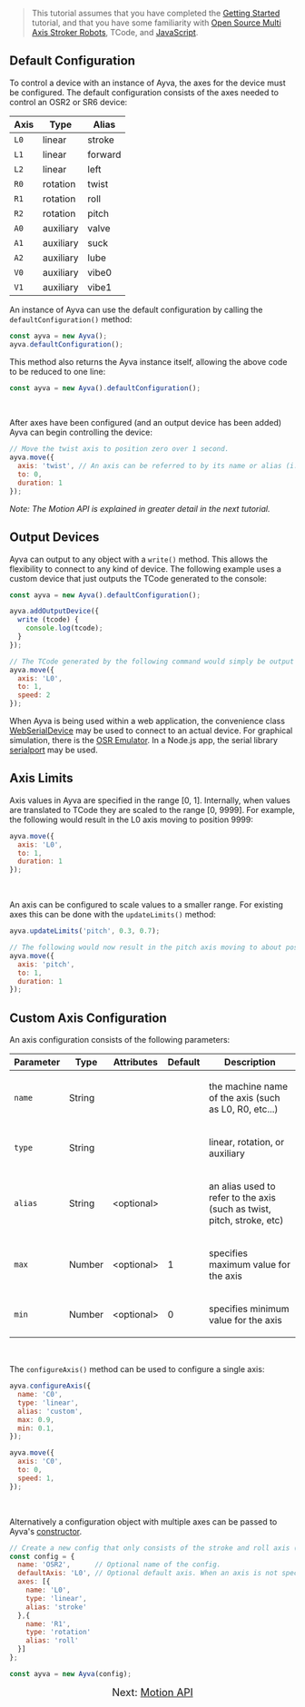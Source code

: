 > This tutorial assumes that you have completed the <a href="https://ayvajs.github.io/ayvajs/tutorial-getting-started.html" target="_blank">Getting Started</a> tutorial, and that you have some familiarity with <a href="https://www.patreon.com/tempestvr" target="_blank">Open Source Multi Axis Stroker Robots</a>, TCode, and <a href="https://developer.mozilla.org/en-US/docs/Web/JavaScript" target="_blank">JavaScript</a>.

## Default Configuration
To control a device with an instance of Ayva, the axes for the device must be configured. The default configuration consists of the axes needed to control an OSR2 or SR6 device: 

<div class="table-container" style="max-width: 50%">
  <table>
    <thead>
      <tr>
        <th style="font-weight: bold">Axis</th>
        <th style="font-weight: bold">Type</th>
        <th style="font-weight: bold">Alias</th>
      </tr>
    </thead>
    <tbody>
      <tr class="deep-level-0">
        <td class="name"><code>L0</code></td>
        <td class="default">linear</td>
        <td class="description last">stroke</td>
      </tr>
      <tr class="deep-level-0">
        <td class="name"><code>L1</code></td>
        <td class="default">linear</td>
        <td class="description last">forward</td>
      </tr>
      <tr class="deep-level-0">
        <td class="name"><code>L2</code></td>
        <td class="default">linear</td>
        <td class="description last">left</td>
      </tr>
      <tr class="deep-level-0">
        <td class="name"><code>R0</code></td>
        <td class="default">rotation</td>
        <td class="description last">twist</td>
      </tr>
      <tr class="deep-level-0">
        <td class="name"><code>R1</code></td>
        <td class="default">rotation</td>
        <td class="description last">roll</td>
      </tr>
      <tr class="deep-level-0">
        <td class="name"><code>R2</code></td>
        <td class="default">rotation</td>
        <td class="description last">pitch</td>
      </tr>
      <tr class="deep-level-0">
        <td class="name"><code>A0</code></td>
        <td class="default">auxiliary</td>
        <td class="description last">valve</td>
      </tr>
      <tr class="deep-level-0">
        <td class="name"><code>A1</code></td>
        <td class="default">auxiliary</td>
        <td class="description last">suck</td>
      </tr>
      <tr class="deep-level-0">
        <td class="name"><code>A2</code></td>
        <td class="default">auxiliary</td>
        <td class="description last">lube</td>
      </tr>
      <tr class="deep-level-0">
        <td class="name"><code>V0</code></td>
        <td class="default">auxiliary</td>
        <td class="description last">vibe0</td>
      </tr>
      <tr class="deep-level-0">
        <td class="name"><code>V1</code></td>
        <td class="default">auxiliary</td>
        <td class="description last">vibe1</td>
      </tr>
    </tbody>
  </table>
</div>
  
An instance of Ayva can use the default configuration by calling the ```defaultConfiguration()``` method:
  
```javascript
const ayva = new Ayva();
ayva.defaultConfiguration();
```
This method also returns the Ayva instance itself, allowing the above code to be reduced to one line:
```javascript
const ayva = new Ayva().defaultConfiguration();
```
<br/>

After axes have been configured (and an output device has been added) Ayva can begin controlling the device:

```javascript
// Move the twist axis to position zero over 1 second.
ayva.move({
  axis: 'twist', // An axis can be referred to by its name or alias (i.e. 'R0' would also work here).
  to: 0,
  duration: 1
});
```

_Note: The Motion API is explained in greater detail in the next tutorial._

## Output Devices
Ayva can output to any object with a ```write()``` method. This allows the flexibility to connect to any kind of device. The following example uses a custom device that just outputs the TCode generated to the console:

```javascript
const ayva = new Ayva().defaultConfiguration();

ayva.addOutputDevice({
  write (tcode) {
    console.log(tcode);
  }
});

// The TCode generated by the following command would simply be output to the console.
ayva.move({
  axis: 'L0',
  to: 1,
  speed: 2
});
```

When Ayva is being used within a web application, the convenience class <a href="./WebSerialDevice.html" target="_blank">WebSerialDevice</a> may be used to connect to an actual device. For graphical simulation, there is the <a href="https://github.com/ayvajs/osr-emu" target="_blank">OSR Emulator</a>. In a Node.js app, the serial library <a href="https://serialport.io/" target="_blank">serialport</a> may be used.

## Axis Limits

Axis values in Ayva are specified in the range [0, 1]. Internally, when values are translated to TCode they are scaled to the range [0, 9999]. For example, the following would result in the L0 axis moving to position 9999:

```javascript
ayva.move({
  axis: 'L0',
  to: 1,
  duration: 1
});
```
<br/>  

An axis can be configured to scale values to a smaller range. For existing axes this can be done with the ```updateLimits()``` method:

```javascript
ayva.updateLimits('pitch', 0.3, 0.7);

// The following would now result in the pitch axis moving to about position 7000.
ayva.move({
  axis: 'pitch',
  to: 1,
  duration: 1
});
```
## Custom Axis Configuration

An axis configuration consists of the following parameters:

<div class="table-container">
  <table class="params table">
    <thead>
      <tr>
        <th style="font-weight: bold">Parameter</th>
        <th style="font-weight: bold">Type</th>
        <th style="font-weight: bold">Attributes</th>
        <th style="font-weight: bold">Default</th>
        <th style="font-weight: bold" class="last">Description</th>
      </tr>
    </thead>
    <tbody>
      <tr class="deep-level-0">
        <td class="name"><code>name</code></td>
        <td class="type">
          <span class="param-type">String</span>
        </td>
        <td class="attributes">
        </td>
        <td class="default">
        </td>
        <td class="description last">
          <p>the machine name of the axis (such as L0, R0, etc...)</p>
        </td>
      </tr>
      <tr class="deep-level-0">
        <td class="name"><code>type</code></td>
        <td class="type">
          <span class="param-type">String</span>
        </td>
        <td class="attributes">
        </td>
        <td class="default">
        </td>
        <td class="description last">
          <p>linear, rotation, or auxiliary</p>
        </td>
      </tr>
      <tr class="deep-level-0">
        <td class="name"><code>alias</code></td>
        <td class="type">
          <span class="param-type">String</span>
        </td>
        <td class="attributes">
          &lt;optional&gt;<br>
        </td>
        <td class="default">
        </td>
        <td class="description last">
          <p>an alias used to refer to the axis (such as twist, pitch, stroke, etc)</p>
        </td>
      </tr>
      <tr class="deep-level-0">
        <td class="name"><code>max</code></td>
        <td class="type">
          <span class="param-type">Number</span>
        </td>
        <td class="attributes">
          &lt;optional&gt;<br>
        </td>
        <td class="default">
          1
        </td>
        <td class="description last">
          <p>specifies maximum value for the axis</p>
        </td>
      </tr>
      <tr class="deep-level-0">
        <td class="name"><code>min</code></td>
        <td class="type">
          <span class="param-type">Number</span>
        </td>
        <td class="attributes">
          &lt;optional&gt;<br>
        </td>
        <td class="default">
          0
        </td>
        <td class="description last">
          <p>specifies minimum value for the axis</p>
        </td>
      </tr>
    </tbody>
  </table>
</div>
<br/>

The ```configureAxis()``` method can be used to configure a single axis:

```javascript
ayva.configureAxis({
  name: 'C0',
  type: 'linear',
  alias: 'custom',
  max: 0.9,
  min: 0.1,
});

ayva.move({ 
  axis: 'C0',
  to: 0,
  speed: 1,
});
```
<br/>

Alternatively a configuration object with multiple axes can be passed to Ayva's <a href="./Ayva.html#Ayvaconstructor" target="_blank">constructor</a>.

```javascript
// Create a new config that only consists of the stroke and roll axis (an OSR2 without any mods)
const config = {
  name: 'OSR2',      // Optional name of the config.
  defaultAxis: 'L0', // Optional default axis. When an axis is not specified in commands, this axis is used.
  axes: [{
    name: 'L0',
    type: 'linear',
    alias: 'stroke'
  },{
    name: 'R1',
    type: 'rotation'
    alias: 'roll'
  }]
};

const ayva = new Ayva(config);
```


<div style="text-align: center; font-size: 18px">Next: <a href="./tutorial-motion-api.html">Motion API</a></div>

